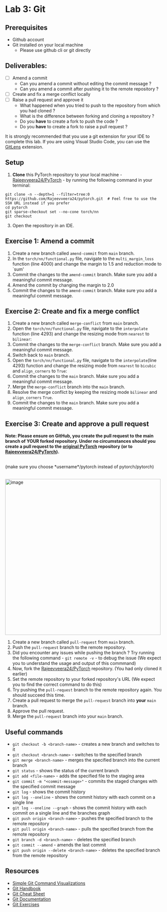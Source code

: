 # Lab 3: Git

## Prerequisites
- Github account
- Git installed on your local machine
  - Please use github cli or git directly


## Deliverables:

- [ ] Amend a commit
  - Can you amend a commit without editing the commit message ?
  - Can you amend a commit after pushing it to the remote repository ?
- [ ] Create and fix a merge conflict locally
- [ ] Raise a pull request and approve it
  - What happened when you tried to push to the repository from which you had cloned ?
  - What is the difference between forking and cloning a repository ?
  - Do you **have** to create a fork to push the code ?
  - Do you **have** to create a fork to raise a pull request ?

It is strongly recommended that you use a git extension for your IDE to complete this lab. If you are using Visual Studio Code, you can use the [GitLens](https://marketplace.visualstudio.com/items?itemName=eamodio.gitlens) extension. 

## Setup
1. **Clone** this PyTorch repository to your local machine - [Rajeevveera24/PyTorch](https://github.com/Rajeevveera24/pytorch) - by running the following command in your terminal:

```
git clone -n --depth=1 --filter=tree:0 https://github.com/Rajeevveera24/pytorch.git  # Feel free to use the SSH URL instead if you prefer
cd pytorch
git sparse-checkout set --no-cone torch/nn
git checkout
```

3. Open the repository in an IDE.

## Exercise 1: Amend a commit

1. Create a new branch called `amend-commit` from `main` branch.
2. In the `torch/nn/functional.py` file, navigate to the `multi_margin_loss` function (line 4000) and change the margin to 1.5 and reduction mode to `sum'
3. Commit the changes to the `amend-commit` branch. Make sure you add a meaningful commit message.
4. Amend the commit by changing the margin to 2.0
5. Commit the changes to the `amend-commit` branch. Make sure you add a meaningful commit message.

## Exercise 2: Create and fix a merge conflict

1. Create a new branch called `merge-conflict` from `main` branch.
2. Open the `torch/nn/functional.py` file, navigate to the `interpolate` function (line 4293) and change the resizing mode from `nearest` to `bilinear`:
3. Commit the changes to the `merge-conflict` branch. Make sure you add a meaningful commit message.
4. Switch back to `main` branch.
5. Open the `torch/nn/functional.py` file, navigate to the `interpolate`(line 4293) function and change the resizing mode from `nearest` to `bicubic` and `align_corners` to `True`:
6. Commit the changes to the `main` branch. Make sure you add a meaningful commit message.
7. Merge the `merge-conflict` branch into the `main` branch.
8. Resolve the merge conflict by keeping the resizing mode `bilinear` and `align_corners` `True`.
9. Commit the changes to the `main` branch. Make sure you add a meaningful commit message.

## Exercise 3: Create and approve a pull request

**Note: Please ensure on GitHub, you create the pull request to the main branch of YOUR forked repository. Under no circumstances should you create a pull request to the [original PyTorch](https://github.com/pytorch/pytorch) repository (or to [Rajeevveera24/PyTorch](https://github.com/Rajeevveera24/pytorch)).**

<br>
(make sure you choose *username*/pytorch instead of pytorch/pytorch)<br>
<br>

<img src="https://github.com/eshetty/s2024/assets/107862033/c874f0a6-abae-478a-af83-0f62eaa8cd4d" alt="image" width="500" height="auto"><br>

1. Create a new branch called `pull-request` from `main` branch.
2. Push the `pull-request` branch to the remote repository.
3. Did you encounter any issues while pushing the branch ? Try running the following command - `git remote -v` - to debug the issue (We expect you to understand the usage and output of this commmand)
4. Now, fork the [Rajeevveera24/PyTorch](https://github.com/Rajeevveera24/pytorch) repository. (You had only cloned it earlier)
5. Set the remote repository to your forked repository's URL (We expect you to find the correct command to do this)
6. Try pushing the `pull-request` branch to the remote repository again. You should succeed this time.
7. Create a pull request to merge the `pull-request` branch into **your** `main` branch.
8. Approve the pull request.
9. Merge the `pull-request` branch into your `main` branch.



## Useful commands

- `git checkout -b <branch-name>` - creates a new branch and switches to it
- `git checkout <branch-name>` - switches to the specified branch
- `git merge <branch-name>` - merges the specified branch into the current branch
- `git status` - shows the status of the current branch
- `git add <file-name>` - adds the specified file to the staging area
- `git commit -m "<commit-message>"` - commits the staged changes with the specified commit message
- `git log` - shows the commit history
- `git log --oneline` - shows the commit history with each commit on a single line
- `git log --oneline --graph` - shows the commit history with each commit on a single line and the branches graph
- `git push origin <branch-name>` - pushes the specified branch to the remote repository
- `git pull origin <branch-name>` - pulls the specified branch from the remote repository
- `git branch -d <branch-name>` - deletes the specified branch
- `git commit --amend` - amends the last commit
- `git push origin --delete <branch-name>` - deletes the specified branch from the remote repository


## Resources
- [Simple Git Command Visualizations](https://learngitbranching.js.org/)
- [Git Handbook](https://guides.github.com/introduction/git-handbook/)
- [Git Cheat Sheet](https://education.github.com/git-cheat-sheet-education.pdf)
- [Git Documentation](https://git-scm.com/doc)
- [Git Exercises](https://gitexercises.fracz.com/)
